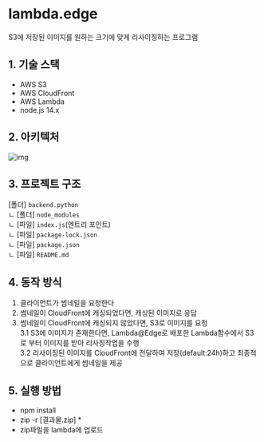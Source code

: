 # lambda.edge
S3에 저장된 이미지를 원하는 크기에 맞게 리사이징하는 프로그램   

## 1. 기술 스택
- AWS S3
- AWS CloudFront
- AWS Lambda
- node.js 14.x


## 2. 아키텍처
![img](https://classu.notion.site/image/https%3A%2F%2Fs3-us-west-2.amazonaws.com%2Fsecure.notion-static.com%2F3f07d679-d5a8-438a-9936-7e075a88f3e6%2FUntitled.png?id=7608e5cf-9d00-4264-86e2-6d2522eff323&table=block&spaceId=1f04f71d-63a9-49f9-bde1-1d1ff960d8e1&width=2000&userId=&cache=v2)


## 3. 프로젝트 구조
[폴더] `backend.python`  
ㄴ [폴더] `node_modules`  
ㄴ [파일] `index.js`(엔트리 포인트)  
ㄴ [파일] `package-lock.json`  
ㄴ [파일] `package.json`  
ㄴ [파일] `README.md`  



## 4. 동작 방식
1. 클라이언트가 썸네일을 요청한다
2. 썸네일이 CloudFront에 캐싱되었다면, 캐싱된 이미지로 응답 
3. 썸네일이 CloudFront에 캐싱되지 않았다면, S3로 이미지를 요청  
    3.1 S3에 이미지가 존재한다면, Lambda@Edge로 배포한 Lambda함수에서 S3로 부터 이미지를 받아 리사징작업을 수행  
    3.2 리사이징된 이미지를 CloudFront에 전달하여 저장(default:24h)하고 최종적으로 클라이언트에게 썸네일을 제공    



## 5. 실행 방법
- npm install
- zip -r [결과물.zip] *
- zip파일을 lambda에 업로드

